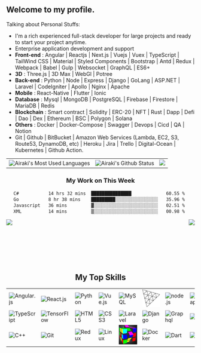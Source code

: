 
<!--<p align="center">
    <img src="https://github-profile-trophy.vercel.app/?username=ProLord007&row=1&column=7&theme=gruvbox&margin-w=15&margin-h=15"/>
</p>-->
## Welcome to my profile.
Talking about Personal Stuffs:

- I'm a rich experienced full-stack developer for large projects and ready to start your project anytime.
- Enterprise application development and support
- <b>Front-end</b> : Angular | Reactjs | Next.js | Vuejs | Vuex | TypeScript | TailWind CSS | Material | Styled Components | Bootstrap | Antd | Redux | Webpack | Babel | Gulp | Websocket | GraphQL | ES6+
- <b>3D</b> : Three.js | 3D Max | WebGl | Potree
- <b>Back-end</b> : Python | Node | Express | Django | GoLang | ASP.NET | Laravel | CodeIgniter | Apollo | Nginx | Apache
- <b>Mobile</b> : React-Native | Flutter | Ionic
- <b>Database</b> : Mysql | MongoDB | PostgreSQL | Firebase | Firestore | MariaDB | Redis
- <b>Blockchain</b> : Smart contract | Solidity | ERC-20 | NFT | Rust | Dapp | Defi | Dao | Dex | Ethereum | BSC | Polygon | Solana
- <b>Others</b> : Docker | Docker-Compose | Swagger | Devops | Cicd | QA | Notion
- Git | Github | BitBucket | Amazon Web Services (Lambda, EC2, S3, Route53, DynamoDB, etc) | Heroku | Jira | Trello | Digital-Ocean | Kubernetes | Github Action.

<div align="center">
<table>
    <tr>
        <td>
            <img src="https://denvercoder1-github-readme-stats.vercel.app/api/top-langs/?username=ProLord007&langs_count=8&layout=compact&theme=react&hide_border=true&bg_color=1F222E&title_color=F85D7F&icon_color=F8D866&hide=Jupyter%20Notebook" title="Airaki's Most Used Languages" alt="Airaki's Most Used Languages"></td>
        <td>
            <img src="https://denvercoder1-github-readme-stats.vercel.app/api/?username=ProLord007&show_icons=true&include_all_commits=true&count_private=true&theme=react&hide_border=true&bg_color=1F222E&title_color=F85D7F&icon_color=F8D866" title="Airaki's Github Status" alt="Airaki's Github Status">
        </td>
        <td>
            <!--<img src="https://api.daily.dev/devcards/565f6a96caa04ba597ad5ed40c013458.png?r=l6x" title="Airaki's Stat on Daily.Dev" alt="Airaki's Stat on Daily.Dev" width="160"></td>-->
            <img src="https://github-profile-trophy.vercel.app/?username=ProLord007&row=1&column=7&theme=gruvbox&margin-w=15&margin-h=15"/>
    </tr>
</table>
    
### My Work on This Week
<!--START_SECTION:waka-->
```text
C#           14 hrs 32 mins  ███████████████             60.55 % 
Go           8 hr 38 mins    █████████░░░░░░░░░░░░░░░░   35.96 % 
Javascript   36 mins         ▓░░░░░░░░░░░░░░░░░░░░░░░░   02.51 % 
XML          14 mins         ▒░░░░░░░░░░░░░░░░░░░░░░░░   00.98 % 
```
<!--END_SECTION:waka-->
<!-- ![My Github Status](https://github-readme-stats-sigma-five.vercel.app/api/top-langs/?username=ProLord007&theme=react&line_height=40&hide=css) -->
<!--![](https://readme-typing-svg.herokuapp.com/?lines=💥Three.js%20Engineer💥;3D%20Project%20Developer;✨Blockchain%20Developer✨;I%20love%20coding;✨Backend%20Engineer✨;✨Frontend%20Expert✨;✨React%20Master✨;🏆Professional%20coding%20experience🏆;📖Always%20learning%20new%20techs📖&font=Pacifico&center=true&width=650&height=120&color=37b39a&vCenter=true&size=45%22)-->
<div>
    <img align="left" src="https://visitor-badge.laobi.icu/badge?page_id=ProLord007.ProLord007" />
    <img align="right" src="https://img.shields.io/github/followers/ProLord007" />
    <!-- <img align="right" src="https://img.shields.io/github/followers/ProLord007?label=Follow&style=social" /> -->
</div>

<h1 align="center"></h1>
 <!-- <img width="100%" src="https://activity-graph.herokuapp.com/graph?username=ProLord007&theme=github&count_private=true" /> -->
<!-- <h1 align="center"></h1> -->
</br>
<h2 font-weight="bold" style="display: block; text-align: center; margin-top: 100px;">My Top Skills</h2>
<table>
    <tr>
        <td><img src="https://img.icons8.com/color/2x/angularjs.png" title="Angular" width="100" alt="Angular.js"></td>
        <td><img src="https://www.vectorlogo.zone/logos/reactjs/reactjs-icon.svg" title="React" width="100" alt="React.js"></td>
        <td><img src="https://www.vectorlogo.zone/logos/python/python-icon.svg" title="Python" width="100" alt="Python"></td>
        <td><img src="https://img.icons8.com/color/2x/vue-js.png" title="Vue" width="100" alt="Vue.js"></td>
        <td><img src="https://cdn.iconscout.com/icon/free/png-64/mysql-18-1174938.png" title="MySQL" width="100" alt="MySQL"></td>
        <td><img src="https://github.com/ProLord007/ProLord007/blob/main/e4f86d2200d2d35c30f7b1494e96b9595ebc2751_2_496x500.png?raw=true" title="Three.js" width="100" alt="Three.js"></td>
        <td><img src="https://img.icons8.com/color/2x/nodejs.png" title="Node.js" width="100" alt="node.js"></td>
        <td><img src="https://img.icons8.com/color/2x/bootstrap.png" title="Bootstrap" width="100" alt="Bootstrap"></td>
        <td><img src="https://img.icons8.com/color/2x/sass.png" title="Sass" width="100" alt="Sass"></td>
        <td><img src="https://img.icons8.com/nolan/2x/javascript.png" title="JavaScript" width="100" alt="JavaScript"></td>
    </tr>
    <tr>
        <td><img src="https://img.icons8.com/color/2x/typescript.png" title="TypeScript" width="100" alt="TypeScript"></td>
        <td><img src="https://img.icons8.com/color/2x/tensorflow.png" title="TensorFlow" width="100" alt="TensorFlow"></td>
        <td><img src="https://img.icons8.com/color/2x/html-5.png" title="HTML5" width="100" alt="HTML5"></td>
        <td><img src="https://img.icons8.com/color/2x/css3.png" title="CSS3" width="100" alt="CSS3"></td>
        <td><img src="https://cdn.iconscout.com/icon/free/png-64/laravel-226015.png" title="Laravel" width="100" alt="Laravel"></td>
        <td><img src="https://img.icons8.com/color/2x/django.png" title="Django" width="100" alt="Django"></td>
        <td><img src="https://www.vectorlogo.zone/logos/graphql/graphql-icon.svg" title="Graphql" width="100" alt="Graphql"></td>
        <td><img src="https://img.icons8.com/color/2x/php.png" title="PHP" width="100" alt="PHP"></td>
        <td><img src="https://cdn.iconscout.com/icon/free/png-128/mongodb-4-1175139.png" title="MongoDB" width="100" alt="MongoDB"></td>
        <td><img src="https://img.icons8.com/color/2x/postgreesql.png" title="PostgreSQL" width="100" alt="PostgreSQL"></td>
    </tr>
    <tr>
        <td><img src="https://img.icons8.com/color/2x/c-plus-plus-logo.png" title="C++" width="100" alt="C++"></td>
        <td><img src="https://img.icons8.com/nolan/2x/github.png" title="Git" width="100" alt="Git"></td>
        <td><img src="https://www.theconsolelogs.com/react/redux.svg" title="Redux" width="100" alt="Redux"></td>
        <td><img src="https://www.vectorlogo.zone/logos/linux/linux-icon.svg" title="Linux" width="100" alt="Linux"></td>
        <td><img src="https://github.com/ProLord007/ProLord007/blob/main/rubik3.jpg?raw=true" title="Three.js" width="100" alt="Three.js"></td>
        <td><img src="https://www.vectorlogo.zone/logos/docker/docker-icon.svg" title="Docker" width="100" alt="Docker"></td>
        <td><img src="https://www.vectorlogo.zone/logos/dartlang/dartlang-icon.svg" title="Dart" width="100" alt="Dart"></td>
        <td><img src="https://www.vectorlogo.zone/logos/flutterio/flutterio-icon.svg" title="Flutter" width="100" alt="Flutter"></td>
        <td><img src="https://www.vectorlogo.zone/logos/git-scm/git-scm-icon.svg" title="GitLab" width="100" alt="GitLab"></td>
        <td><img src="https://img.icons8.com/color/452/amazon-web-services.png" title="Amazon Web Service" width="100" alt="Amazon Web Service"></td>
    </tr>
</table>

<!--<a href="https://ProLord007.github.io/examples/rubik3/">
    <img src="https://github.com/ProLord007/ProLord007/blob/main/screenshot.png?raw=true" title="Three.js" alt="Three.js">
</a>-->
